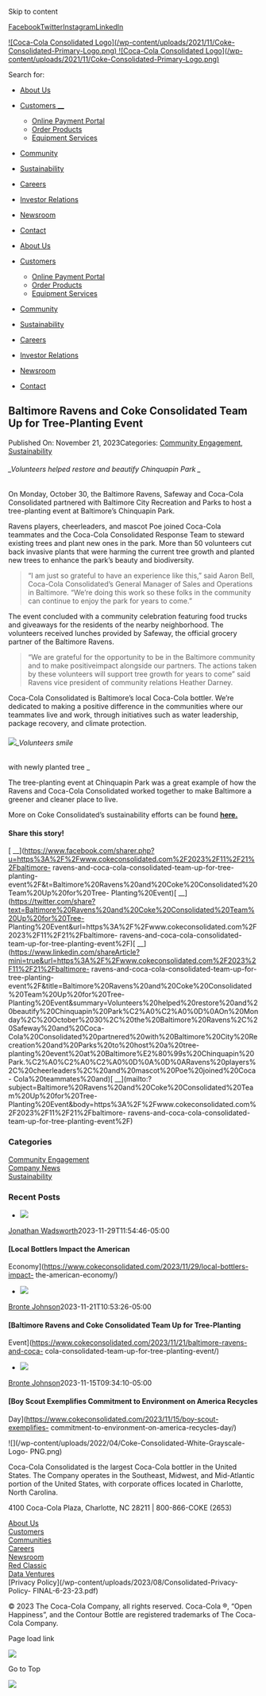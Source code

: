 Skip to content

[Facebook](https://www.facebook.com/CocaColaConsolidated/)[Twitter](https://twitter.com/CokeCCBCC)[Instagram](https://www.instagram.com/cocacolaconsolidated/)[LinkedIn](https://www.linkedin.com/company/cocacolaconsolidated)

[ ![Coca-Cola Consolidated Logo](/wp-content/uploads/2021/11/Coke-
Consolidated-Primary-Logo.png) ![Coca-Cola Consolidated Logo](/wp-
content/uploads/2021/11/Coke-Consolidated-Primary-Logo.png)
](https://www.cokeconsolidated.com/)

Search for:

  * [About Us](https://www.cokeconsolidated.com/about-us/)
  * [Customers __](https://www.cokeconsolidated.com/customers/)
    * [Online Payment Portal](https://www.cokeconsolidated.com/online-payment-portal/)
    * [ Order Products](https://www.cokeconsolidated.com/order-products/)
    * [Equipment Services](https://www.cokeconsolidated.com/equipment-services/)
  * [Community](https://www.cokeconsolidated.com/community/)
  * [Sustainability](https://www.cokeconsolidated.com/sustainability/)
  * [Careers](http://work4coke.com)
  * [Investor Relations](https://www.cokeconsolidated.com/investor-relations/)
  * [Newsroom](https://www.cokeconsolidated.com/newsroom/)
  * [Contact](https://www.cokeconsolidated.com/contact/)

  * [About Us](https://www.cokeconsolidated.com/about-us/)
  * [Customers ](https://www.cokeconsolidated.com/customers/)
    * [Online Payment Portal](https://www.cokeconsolidated.com/online-payment-portal/)
    * [Order Products](https://www.cokeconsolidated.com/order-products/)
    * [Equipment Services](https://www.cokeconsolidated.com/equipment-services/)
  * [Community](https://www.cokeconsolidated.com/community/)
  * [Sustainability](https://www.cokeconsolidated.com/sustainability/)
  * [Careers](http://work4coke.com)
  * [Investor Relations](https://www.cokeconsolidated.com/investor-relations/)
  * [Newsroom](https://www.cokeconsolidated.com/newsroom/)
  * [Contact](https://www.cokeconsolidated.com/contact/)

## Baltimore Ravens and Coke Consolidated Team Up for Tree-Planting Event

Published On: November 21, 2023Categories: [Community
Engagement](https://www.cokeconsolidated.com/category/community-engagement/),
[Sustainability](https://www.cokeconsolidated.com/category/sustainability/)

###### _Volunteers helped restore and beautify Chinquapin Park  _

On Monday, October 30, the Baltimore Ravens, Safeway and Coca-Cola
Consolidated partnered with Baltimore City Recreation and Parks to host a
tree-planting event at Baltimore’s Chinquapin Park.  

Ravens players, cheerleaders, and mascot Poe joined Coca-Cola teammates and
the Coca-Cola Consolidated Response Team to steward existing trees and plant
new ones in the park. More than 50 volunteers cut back invasive plants that
were harming the current tree growth and planted new trees to enhance the
park’s beauty and biodiversity.

> “I am just so grateful to have an experience like this,” said Aaron Bell,
> Coca-Cola Consolidated’s General Manager of Sales and Operations in
> Baltimore. “We’re doing this work so these folks in the community can
> continue to enjoy the park for years to come.”

The event concluded with a community celebration featuring food trucks and
giveaways for the residents of the nearby neighborhood. The volunteers
received lunches provided by Safeway, the official grocery partner of the
Baltimore Ravens.

> “We are grateful for the opportunity to be in the Baltimore community and to
> make positiveimpact alongside our partners. The actions taken by these
> volunteers will support tree growth for years to come” said Ravens vice
> president of community relations Heather Darney.

Coca-Cola Consolidated is Baltimore’s local Coca-Cola bottler. We’re dedicated
to making a positive difference in the communities where our teammates live
and work, through initiatives such as water leadership, package recovery, and
climate protection.

###### ![](/wp-content/uploads/2023/11/DSC_1057-300x194.jpeg)_Volunteers smile
with newly planted tree  _

The tree-planting event at Chinquapin Park was a great example of how the
Ravens and Coca-Cola Consolidated worked together to make Baltimore a greener
and cleaner place to live.

More on Coke Consolidated’s sustainability efforts can be found
**[here.](https://www.cokeconsolidated.com/sustainability/)**

#### Share this story!

[
__](https://www.facebook.com/sharer.php?u=https%3A%2F%2Fwww.cokeconsolidated.com%2F2023%2F11%2F21%2Fbaltimore-
ravens-and-coca-cola-consolidated-team-up-for-tree-planting-
event%2F&t=Baltimore%20Ravens%20and%20Coke%20Consolidated%20Team%20Up%20for%20Tree-
Planting%20Event)[
__](https://twitter.com/share?text=Baltimore%20Ravens%20and%20Coke%20Consolidated%20Team%20Up%20for%20Tree-
Planting%20Event&url=https%3A%2F%2Fwww.cokeconsolidated.com%2F2023%2F11%2F21%2Fbaltimore-
ravens-and-coca-cola-consolidated-team-up-for-tree-planting-event%2F)[
__](https://www.linkedin.com/shareArticle?mini=true&url=https%3A%2F%2Fwww.cokeconsolidated.com%2F2023%2F11%2F21%2Fbaltimore-
ravens-and-coca-cola-consolidated-team-up-for-tree-planting-
event%2F&title=Baltimore%20Ravens%20and%20Coke%20Consolidated%20Team%20Up%20for%20Tree-
Planting%20Event&summary=Volunteers%20helped%20restore%20and%20beautify%20Chinquapin%20Park%C2%A0%C2%A0%0D%0AOn%20Monday%2C%20October%2030%2C%20the%20Baltimore%20Ravens%2C%20Safeway%20and%20Coca-
Cola%20Consolidated%20partnered%20with%20Baltimore%20City%20Recreation%20and%20Parks%20to%20host%20a%20tree-
planting%20event%20at%20Baltimore%E2%80%99s%20Chinquapin%20Park.%C2%A0%C2%A0%C2%A0%0D%0A%0D%0ARavens%20players%2C%20cheerleaders%2C%20and%20mascot%20Poe%20joined%20Coca-
Cola%20teammates%20and)[
__](mailto:?subject=Baltimore%20Ravens%20and%20Coke%20Consolidated%20Team%20Up%20for%20Tree-
Planting%20Event&body=https%3A%2F%2Fwww.cokeconsolidated.com%2F2023%2F11%2F21%2Fbaltimore-
ravens-and-coca-cola-consolidated-team-up-for-tree-planting-event%2F)

###  **Categories**

[Community Engagement](/category/community-engagement/)  
[Company News](/category/company-news/)  
[Sustainability](/category/sustainability/)

### **Recent Posts**

  * [![](/wp-content/uploads/2023/10/20230919_POLITICO-FF_0331-700x441.jpg)](https://www.cokeconsolidated.com/2023/11/29/local-bottlers-impact-the-american-economy/)

[Jonathan Wadsworth](https://www.cokeconsolidated.com/author/jonathan/ "Posts
by Jonathan Wadsworth")2023-11-29T11:54:46-05:00

#### [Local Bottlers Impact the American
Economy](https://www.cokeconsolidated.com/2023/11/29/local-bottlers-impact-
the-american-economy/)

  * [![](/wp-content/uploads/2023/11/DSC_0871-700x441.jpeg)](https://www.cokeconsolidated.com/2023/11/21/baltimore-ravens-and-coca-cola-consolidated-team-up-for-tree-planting-event/)

[Bronte Johnson](https://www.cokeconsolidated.com/author/bronte/ "Posts by
Bronte Johnson")2023-11-21T10:53:26-05:00

#### [Baltimore Ravens and Coke Consolidated Team Up for Tree-Planting
Event](https://www.cokeconsolidated.com/2023/11/21/baltimore-ravens-and-coca-
cola-consolidated-team-up-for-tree-planting-event/)

  * [![](/wp-content/uploads/2023/11/2Jimmy_Scout_Recycle_-700x441.jpg)](https://www.cokeconsolidated.com/2023/11/15/boy-scout-exemplifies-commitment-to-environment-on-america-recycles-day/)

[Bronte Johnson](https://www.cokeconsolidated.com/author/bronte/ "Posts by
Bronte Johnson")2023-11-15T09:34:10-05:00

#### [Boy Scout Exemplifies Commitment to Environment on America Recycles
Day](https://www.cokeconsolidated.com/2023/11/15/boy-scout-exemplifies-
commitment-to-environment-on-america-recycles-day/)

![](/wp-content/uploads/2022/04/Coke-Consolidated-White-Grayscale-Logo-
PNG.png)

Coca-Cola Consolidated is the largest Coca-Cola bottler in the United States.
The Company operates in the Southeast, Midwest, and Mid-Atlantic portion of
the United States, with corporate offices located in Charlotte, North
Carolina.

4100 Coca-Cola Plaza, Charlotte, NC 28211 | 800-866-COKE (2653)

[](https://www.facebook.com/CocaColaConsolidated/)[](https://twitter.com/CokeCCBCC)[](https://www.instagram.com/cocacolaconsolidated/)[](https://www.linkedin.com/company/cocacolaconsolidated)

[About Us](/about-us/)  
[Customers](/customers/)  
[Communities](/community/)  
[Careers](https://www.work4coke.com)  
[Newsroom](/newsroom/)  
[Red Classic](https://www.redclassic.com/)  
[Data Ventures](https://www.dataventures.com/)  
[Privacy Policy](/wp-content/uploads/2023/08/Consolidated-Privacy-Policy-
FINAL-6-23-23.pdf)

© 2023 The Coca-Cola Company, all rights reserved. Coca-Cola ®, “Open
Happiness”, and the Contour Bottle are registered trademarks of The Coca-Cola
Company.

Page load link

![](https://px.ads.linkedin.com/collect/?pid=4836482&fmt=gif)

Go to Top

![](https://www.facebook.com/tr?id=639886518035729&ev=PageView&noscript=1)

